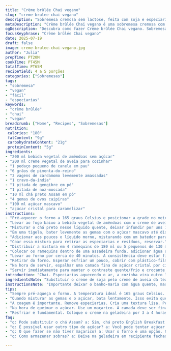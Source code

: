```yaml
---
title: "Crème brûlée Chai vegano"
slug: "creme-brulee-chai-vegano"
description: "Sobremesa cremosa sem lactose, feita com soja e especiarias chai. Leve toque de cardamomo e canela para aroma marcante. Sedoso, sem glúten, sem nozes. Cozimento ao banho-maria para textura perfeita. Finalizado com açúcar queimado no topo, crocante, contraste com o creme frio por baixo. Combinação de chá preto English Breakfast e especiarias em infusão, textura delicada, suave sabor. Serve até cinco porções pequenas."
metaDescription: "Crème brûlée Chai vegano é uma sobremesa cremosa com especiarias. Deliciosa e sem lactose. Siga o passo a passo para o sucesso."
ogDescription: "Descubra como fazer Crème brûlée Chai vegano. Sobremesa cremosa com especiarias chai e um crocante irresistível."
focusKeyphrase: "Crème brûlée Chai vegano"
date: 2025-07-19
draft: false
image: creme-brulee-chai-vegano.jpg
author: "Julia"
prepTime: PT20M
cookTime: PT45M
totalTime: PT65M
recipeYield: 4 a 5 porções
categories: ["Sobremesas"]
tags:
- "sobremesa"
- "vegan"
- "fácil"
- "especiarias"
keywords:
- "crème brûlée"
- "chai"
- "vegan"
breadcrumb: ["Home", "Recipes", "Sobremesas"]
nutrition: 
 calories: "180"
 fatContent: "9g"
 carbohydrateContent: "21g"
 proteinContent: "5g"
ingredients:
- "200 ml bebida vegetal de amêndoas sem açúcar"
- "200 ml creme vegetal de aveia para cozinhar"
- "1 pedaço pequeno de canela em pau"
- "6 grãos de pimenta-do-reino"
- "3 vagens de cardamomo levemente amassadas"
- "1 cravo-da-índia"
- "1 pitada de gengibre em pó"
- "1 pitada de noz-moscada"
- "10 ml chá preto Assam em pó"
- "4 gemas de ovos caipiras"
- "100 ml açúcar mascavo"
- "açúcar cristal para caramelizar"
instructions:
- "Pré-aquecer o forno a 165 graus Celsius e posicionar a grade no meio."
- "Levar ao fogo baixo a bebida vegetal de amêndoas com o creme de aveia e todas as especiarias. Esperar borbulhar suave, depois desligar."
- "Misturar o chá preto nesse líquido quente, deixar infundir por uns 7 minutos para aromatizar bem."
- "Em uma tigela, bater levemente as gemas com o açúcar mascavo até dissolver e ficar homogêneo."
- "Adicionar aos poucos o líquido morno, misturando com um batedor para não cozinhar as gemas."
- "Coar essa mistura para retirar as especiarias e resíduos, reservar."
- "Distribuir a mistura em 4 ramequins de 180 ml ou 5 pequenos de 130 ml."
- "Colocar os ramequins dentro de uma assadeira funda, adicionar água quente até a metade das formas para o banho-maria."
- "Levar ao forno por cerca de 40 minutos. A consistência deve estar firme nas bordas e ainda trêmula no centro."
- "Retirar do forno. Esperar esfriar um pouco, cobrir com plástico-filme e levar à geladeira por 3 a 4 horas para firmar melhor."
- "Na hora de servir, espalhar uma camada fina de açúcar cristal por cima e queimar rapidamente com maçarico até formar uma crosta caramelizada."
- "Servir imediatamente para manter o contraste quente/frio e crocante."
introduction: "Chai. Especiarias aquecendo o ar, a cozinha vira outro lugar. Crema de soja e aveia, dedos de canela, cardamomo esmagado, um cheiro que invade. Não só doce. Aromática. A gemada mete a mão no açúcar mascavo, mexe devagar. O líquido quente passa, a textura muda. Tirar do forno, banhar em banho-maria, tudo num ritmo quase meditativo. Um pouco de açúcar em cima, chama a chama do maçarico. Crosta estala, o aroma sobe de novo. Esfriar na geladeira, esperar a transformação. Aqui tem calor, tem frio, tem crocante. Uma sobremesa que não pede leite nem nada. Sem glúten, sem castanha, pra quase todo mundo. Na ponta da colher, tradição remixada. Um twist no clássico francês, vegano e chai, meio Brasil meio mundo. Para quem gosta de cheiro, textura e cor. Para quem quer algo diferente, fácil, sem sofrer."
ingredientsNote: "Substituir o creme de soja pelo creme de aveia dá textura mais suave e sabor menos marcado, ideal para combinar com as especiarias intensas. O uso da bebida de amêndoas torna o creme mais leve, sem lactose e com leve sabor adocicado. Trocar o chá English Breakfast pelo Assam dá um toque mais forte e terroso — ideal para quem gosta de sabor intenso. Diminuir a quantidade de açúcar mascavo e usar açúcar cristal na finalização equilibra doce e garante crocância. As especiarias foram ajustadas para manter o perfume chai, mas sem exagerar no gengibre. Crosta caramelizada deve ser fina para não roubar o sabor. Ramequins menores ajudam a porcionar e esfriar mais rápido."
instructionsNote: "Importante deixar o banho-maria com água quente, mas sem ferver para evitar cocção demasiado forte, que amarga. Infusão das especiarias deve ser de pelo menos 7 minutos para penetrar bem os aromas no creme. Passar a mistura por peneira evita pedaços e garante creme liso. A cocção no forno demora cerca de 40 minutos; o ponto certo é o creme firme nas bordas e ainda leve no centro. Resfriar na geladeira com filme protege a superfície do aroma externo e ajuda o creme a firmar. O açúcar para caramelização deve estar seco, para formar crosta igual. Usar maçarico rápido, sem queimar o açúcar demais, para evitar amargor e mundança no sabor."
tips:
- "Sempre pré-aqueça o forno. A temperatura ideal é 165 graus Celsius. Coloque a grade no meio. Isso vai garantir um cozimento uniforme. Supporte os ramequins antes de adicionar água. A água quente é essencial para o banho-maria."
- "Quando misturar as gemas e o açúcar, bata lentamente. Isso evita que as gemas cozinhem. Misture bem. Lembre-se. A infusão das especiarias é clássica. Deixe o líquido quente por pelo menos 7 minutos."
- "A coagem é importante. Remove especiarias. Cria uma textura lisa. Peneire a mistura antes de colocar nos ramequins. Isso ajuda a evitar que pedaços estraguem o creme."
- "Na hora de queimar o açúcar. Use um maçarico. A camada deve ser fina. Cuidado para não queimar. Crosta caramelizada deve ser crocante, mas não amarga. Caramelizar na hora de servir!"
- "Resfriar é fundamental. Coloque o creme na geladeira por 3 a 4 horas. Assim ele vai firmar bem. A combinação de quente e frio é ótima. Crocante por cima, cremoso por baixo."
faq:
- "q: Pode substituir o chá Assam? a: Sim, chá preto English Breakfast funciona bem. Mas o sabor vai mudar. Assam é mais forte e terroso. Prefira se gosta de intensidade."
- "q: É possível usar outro tipo de açúcar? a: Você pode tentar açúcar de coco. O gosto é diferente. Mas fica bom. Cuidado com a quantidade. Ajuste ao seu paladar."
- "q: O que fazer se não tiver maçarico? a: Usar o forno é uma opção. Coloque os ramequins sob o grill. Fique de olho. Não deixe queimar demais. Importante evitar o amargo."
- "q: Como armazenar sobras? a: Deixe na geladeira em recipiente fechado. Consumir em até três dias. O açúcar caramelizado pode ficar mole. Faça a camada final na hora de servir."

---
```

